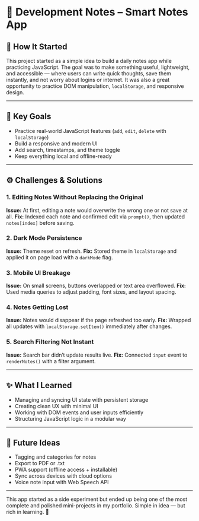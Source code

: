 # 📓 Development Notes – Smart Notes App

## 🏁 How It Started

This project started as a simple idea to build a daily notes app while practicing JavaScript. The goal was to make something useful, lightweight, and accessible — where users can write quick thoughts, save them instantly, and not worry about logins or internet. It was also a great opportunity to practice DOM manipulation, `localStorage`, and responsive design.

---

## 🎯 Key Goals

* Practice real-world JavaScript features (`add`, `edit`, `delete` with `localStorage`)
* Build a responsive and modern UI
* Add search, timestamps, and theme toggle
* Keep everything local and offline-ready

---

## ⚙️ Challenges & Solutions

### 1. **Editing Notes Without Replacing the Original**

**Issue:** At first, editing a note would overwrite the wrong one or not save at all.
**Fix:** Indexed each note and confirmed edit via `prompt()`, then updated `notes[index]` before saving.

### 2. **Dark Mode Persistence**

**Issue:** Theme reset on refresh.
**Fix:** Stored theme in `localStorage` and applied it on page load with a `darkMode` flag.

### 3. **Mobile UI Breakage**

**Issue:** On small screens, buttons overlapped or text area overflowed.
**Fix:** Used media queries to adjust padding, font sizes, and layout spacing.

### 4. **Notes Getting Lost**

**Issue:** Notes would disappear if the page refreshed too early.
**Fix:** Wrapped all updates with `localStorage.setItem()` immediately after changes.

### 5. **Search Filtering Not Instant**

**Issue:** Search bar didn’t update results live.
**Fix:** Connected `input` event to `renderNotes()` with a filter argument.

---

## ✨ What I Learned

* Managing and syncing UI state with persistent storage
* Creating clean UX with minimal UI
* Working with DOM events and user inputs efficiently
* Structuring JavaScript logic in a modular way

---

## 🚧 Future Ideas

* Tagging and categories for notes
* Export to PDF or .txt
* PWA support (offline access + installable)
* Sync across devices with cloud options
* Voice note input with Web Speech API

---

This app started as a side experiment but ended up being one of the most complete and polished mini-projects in my portfolio. Simple in idea — but rich in learning. 🚀
